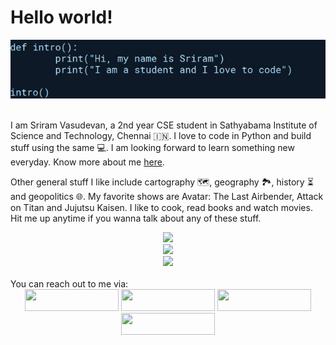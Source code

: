 # Hello world!

<div align="center">
<img src='cover.jpg' title="cover" alt="">
</div>
<br />

I am Sriram Vasudevan, a 2nd year CSE student in Sathyabama Institute of Science and Technology, Chennai :india:. I love to code in Python and build stuff using the same :computer:. I am looking forward to learn something new everyday. 
Know more about me <a href="https://sriram-bb63.github.io/">here</a>.

<!-- I am a big fan of 
> "Shinzou wo sasageyo" <br> - Commander Erwin Smith (Attack on Titan)

which translates to "Devote your heart". -->

Other general stuff I like include cartography :world_map:, geography :national_park:, history :hourglass_flowing_sand: and geopolitics :globe_with_meridians:. My favorite shows are Avatar: The Last Airbender, Attack on Titan and Jujutsu Kaisen. I like to cook, read books and watch movies. Hit me up anytime if you wanna talk about any of these stuff.

<div align="center">
<img src="https://github-readme-stats.vercel.app/api?username=Sriram-bb63&show_icons=true&theme=synthwave&border_radius=0&title_color=a4ccd8&text_color=a4ccd8&icon_color=a4ccd8&bg_color=0d1927&custom_title=Github stats">
<br />
<img src="https://github-readme-stats.vercel.app/api/top-langs/?username=Sriram-bb63&layout=compact&bg_color=0d1927&text_color=a4ccd8&title_color=a4ccd8">
<br />
<img src="https://activity-graph.herokuapp.com/graph?username=Sriram-bb63&bg_color=0d1927&color=8aafba&line=8aafba&point=8aafba&area_color==8aafba&hide_border=true&custom_title=Contribution%20Graph">
</div>

<br />
You can reach out to me via:
<div align="center">
<a href="https://www.linkedin.com/in/sriram-vasudevan-0812" target="_blank"><img src="https://img.shields.io/badge/LinkedIn-0077B5?style=for-the-badge&logo=linkedin&logoColor=white" style="width: 150px; height: 35px;"></a> <a href="https://discordapp.com/users/576274954367139850" target="_blank"><img src="https://img.shields.io/badge/Discord-7289DA?style=for-the-badge&logo=discord&logoColor=white" style="width: 150px; height: 35px;"></a> <a href="mailto:srriram2002.31@gmail.com" target="_blank"><img src="https://img.shields.io/badge/Gmail-D14836?style=for-the-badge&logo=gmail&logoColor=white" style="width: 150px; height: 35px;"></a> <a href="https://twitter.com/Sriram_31_?t=jruCfgXdkYG8LtihMqVATw&s=09" target="_blank"><img src="https://img.shields.io/badge/Twitter-1DA1F2?style=for-the-badge&logo=twitter&logoColor=white" style="width: 150px; height: 35px;"></a>
</div>
